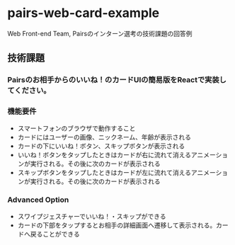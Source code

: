 # pairs-web-card-example
Web Front-end Team, Pairsのインターン選考の技術課題の回答例

## 技術課題
### Pairsのお相手からのいいね！のカードUIの簡易版をReactで実装してください。

### 機能要件
- スマートフォンのブラウザで動作すること
- カードにはユーザーの画像、ニックネーム、年齢が表示される
- カードの下にいいね！ボタン、スキップボタンが表示される
- いいね！ボタンをタップしたときはカードが右に流れて消えるアニメーションが実行される。その後に次のカードが表示される
- スキップボタンをタップしたときはカードが左に流れて消えるアニメーションが実行される。その後に次のカードが表示される

### Advanced Option
- スワイプジェスチャーでいいね！・スキップができる
- カードの下部をタップするとお相手の詳細画面へ遷移して表示される。カードへ戻ることができる
